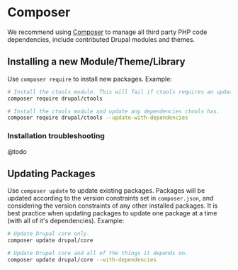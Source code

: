 Composer
========

We recommend using [Composer](https://getcomposer.org) to manage all third party PHP code dependencies, include contributed Drupal modules and themes.

Installing a new Module/Theme/Library
-------------------------------------
Use `composer require` to install new packages. Example:

```bash
# Install the ctools module. This will fail if ctools requires an update to one of your existing dependencies.
composer require drupal/ctools

# Install the ctools module and update any dependencies ctools has.
composer require drupal/ctools --update-with-dependencies
```

### Installation troubleshooting

@todo

Updating Packages
-----------------
Use `composer update` to update existing packages.  Packages will be updated according to the version constraints set in `composer.json`, and considering the version constraints of any other installed packages. It is best practice when updating packages to update one package at a time (with all of it's dependencies). Example:

```bash
# Update Drupal core only.
composer update drupal/core

# Update Drupal core and all of the things it depends on.
composer update drupal/core --with-dependencies
```
